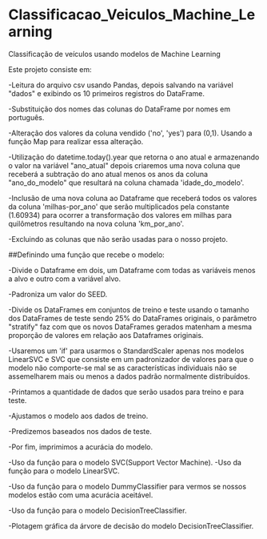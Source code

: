 # Classificacao_Veiculos_Machine_Learning
Classificação de veículos usando modelos de Machine Learning

Este projeto consiste em:

-Leitura do arquivo csv usando Pandas, depois salvando na variável "dados" e exibindo os 10 primeiros registros do DataFrame.

-Substituição dos nomes das colunas do DataFrame por nomes em português.

-Alteração dos valores da coluna vendido ('no', 'yes') para (0,1). Usando a função Map para realizar essa alteração.

-Utilização do datetime.today().year que retorna o ano atual e armazenando o valor na variável "ano_atual" depois criaremos uma nova coluna que receberá a subtração do ano atual menos os anos da coluna "ano_do_modelo" que resultará na coluna chamada 'idade_do_modelo'.

-Inclusão de uma nova coluna ao Dataframe que receberá todos os valores da coluna 'milhas-por_ano' que serão multiplicados pela constante (1.60934) para ocorrer a transformação dos valores em milhas para quilômetros resultando na nova coluna 'km_por_ano'.

-Excluindo as colunas que não serão usadas para o nosso projeto.

##Definindo uma função que recebe o modelo:

-Divide o Dataframe em dois, um Dataframe com todas as variáveis menos a alvo e outro com a variável alvo.

-Padroniza um valor do SEED.

-Divide os DataFrames em conjuntos de treino e teste usando o tamanho dos DataFrames de teste sendo 25% do DataFrames originais, o parâmetro "stratify" faz com que os novos DataFrames gerados matenham a mesma proporção de valores em relação aos Dataframes originais.

-Usaremos um 'if' para usarmos o StandardScaler apenas nos modelos LinearSVC e SVC que consiste em um padronizador de valores para que o modelo não comporte-se mal se as características individuais não se assemelharem mais ou menos a dados padrão normalmente distribuídos.

-Printamos a quantidade de dados que serão usados para treino e para teste.

-Ajustamos o modelo aos dados de treino.

-Predizemos baseados nos dados de teste.

-Por fim, imprimimos a acurácia do modelo.


-Uso da função para o modelo SVC(Support Vector Machine).
-Uso da função para o modelo LinearSVC.

-Uso da função para o modelo DummyClassifier para vermos se nossos modelos estão com uma acurácia aceitável.

-Uso da função para o modelo DecisionTreeClassifier.

-Plotagem gráfica da árvore de decisão do modelo DecisionTreeClassifier.
